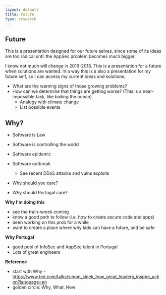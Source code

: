 ```yaml
---
layout: default
title: Future
type: research
---
```


## Future

This is a presentation designed for our future selves, since some of its ideas are too radical until the AppSec problem becomes much bigger.

I know not much will change in 2016-2018. This is a presentation for a future when solutions are wanted. In a way this is a also a presentation for my future self, so I can access my current ideas and solutions.

  * What are the warning signs of those growing problems?
  * How can we determine that things are getting worse?  (This is a near-impossible task, like boiling the ocean)
    * Analogy with climate change
    * List possible events

## Why?

* Software is Law
* Software is controlling the world
* Software epidemic
* Software outbreak
  * See recent DDoS attacks and vulns exploits

* Why should you care?
* Why should Portugal care?

**Why I'm doing this**

* see the train-wreck coming
* know a good path to follow (i.e. how to create secure code and apps)
* been working on this prob for a while
* want to create a place where why kids can have a future, and be safe

**Why Portugal**

* good pool of InfoSec and AppSec talent in Portugal
* Lots of great engineers


**Reference**

* start with Why - https://www.ted.com/talks/simon_sinek_how_great_leaders_inspire_action?language=en
* golden circle: Why, What, How
